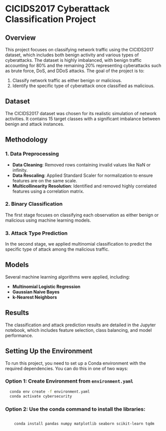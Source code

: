 # CICIDS2017 Cyberattack Classification Project

## Overview

This project focuses on classifying network traffic using the CICIDS2017 dataset, which includes both benign activity and various types of cyberattacks. The dataset is highly imbalanced, with benign traffic accounting for 80% and the remaining 20% representing cyberattacks such as brute force, DoS, and DDoS attacks. The goal of the project is to:

1. Classify network traffic as either benign or malicious.
2. Identify the specific type of cyberattack once classified as malicious.

## Dataset

The CICIDS2017 dataset was chosen for its realistic simulation of network activities. It contains 15 target classes with a significant imbalance between benign and attack instances. 

## Methodology

### 1. Data Preprocessing
- **Data Cleaning**: Removed rows containing invalid values like NaN or infinity.
- **Data Rescaling**: Applied Standard Scaler for normalization to ensure features are on the same scale.
- **Multicollinearity Resolution**: Identified and removed highly correlated features using a correlation matrix.

### 2. Binary Classification
The first stage focuses on classifying each observation as either benign or malicious using machine learning models. 

### 3. Attack Type Prediction
In the second stage, we applied multinomial classification to predict the specific type of attack among the malicious traffic.

## Models

Several machine learning algorithms were applied, including:

- **Multinomial Logistic Regression**
- **Gaussian Naive Bayes**
- **k-Nearest Neighbors**

## Results

The classification and attack prediction results are detailed in the Jupyter notebook, which includes feature selection, class balancing, and model performance.


## Setting Up the Environment

To run this project, you need to set up a Conda environment with the required dependencies. You can do this in one of two ways:

### Option 1: Create Environment from `environment.yaml`

 ```bash
   conda env create -f environment.yaml
   conda activate cybersecurity

```

### Option 2: Use the conda command to install the libraries:

```bash

    conda install pandas numpy matplotlib seaborn scikit-learn tqdm
```
